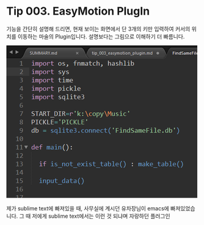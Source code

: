 # Tip 003. EasyMotion PlugIn

기능을 간단히 설명해 드리면, 현재 보이는 화면에서 단 3개의 키만 입력하여 커서의 위치를 이동하는 마술의 Plugin입니다. 설명보다는 그림으로 이해하기 더 빠름니다.

![](./tip_003/001.png)



제가 sublime text에 빠져있을 때, 사무실에 계시던 유차장님이 emacs에 빠져있었습니다. 그 때 저에게 sublime text에서는 이런 것 되냐며 자랑하던 플러그인 